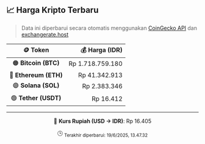 

<!-- HARGA_KRIPTO -->
## 📈 Harga Kripto Terbaru

> Data ini diperbarui secara otomatis menggunakan [CoinGecko API](https://www.coingecko.com/) dan [exchangerate.host](https://exchangerate.host/)

<div align="center">

| 🪙 Token | 💰 Harga (IDR) |
|:------:|---------------:|
| 🟠 **Bitcoin (BTC)**   | Rp 1.718.759.180 |
| 🔵 **Ethereum (ETH)**  | Rp 41.342.913 |
| 🟣 **Solana (SOL)**    | Rp 2.383.346 |
| 🟢 **Tether (USDT)**   | Rp 16.412 |

---

💱 **Kurs Rupiah (USD → IDR)**: Rp 16.405

🕒 <sub>Terakhir diperbarui: 19/6/2025, 13.47.32</sub>

</div>
<!-- /HARGA_KRIPTO -->